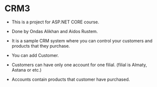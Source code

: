 # CRM3
- This is a project for ASP.NET CORE course.
- Done by Ondas Alikhan and Aidos Rustem.

- It is a sample CRM system where you can control your customers and products that they purchase.
- You can add Customer.
- Customers can have only one account for one filial. (filial is Almaty, Astana or etc.)
- Accounts contain products that customer have purchased.
